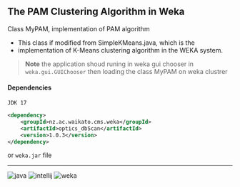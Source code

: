 
## The PAM Clustering Algorithm in Weka

Class MyPAM, implementation of PAM algorithm
* This class if modified from SimpleKMeans.java, which is the
* implementation of K-Means clustering algorithm in the WEKA system.

> **Note**
> the application shoud runing in weka gui chooser in `weka.gui.GUIChooser`
> then loading the class MyPAM on weka clustrer

#### Dependencies

`JDK 17`
```xml
<dependency>
    <groupId>nz.ac.waikato.cms.weka</groupId>
    <artifactId>optics_dbScan</artifactId>
    <version>1.0.3</version>
</dependency>
```
or `weka.jar` file

---

![java](https://badgen.net/badge/Java/17/red?icon=java) 
![intellij](https://img.shields.io/static/v1?label=IntelliJ%20IDEA%20&message=2022.2.3&color=white&logo=intellijidea)
![weka](https://img.shields.io/static/v1?label=Weka&message=3.8.6&color=red&logo=waikato)